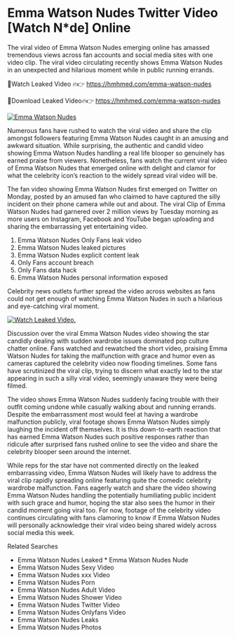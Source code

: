 ﻿# Emma Watson Nudes Twitter Video [Watch N*de] Online

The viral video of ﻿Emma Watson Nudes emerging online has amassed tremendous views across fan accounts and social media sites with one video clip. The viral video circulating recently shows ﻿Emma Watson Nudes in an unexpected and hilarious moment while in public running errands. 

🔴Watch Leaked Video 🔥👉  https://hmhmed.com/emma-watson-nudes 

🔴Download Leaked Video🔥👉  https://hmhmed.com/emma-watson-nudes 

[![Emma Watson Nudes](https://i.imgur.com/dJHk4Zq.gif)](https://hmhmed.com/emma-watson-nudes)

Numerous fans have rushed to watch the viral video and share the clip amongst followers featuring ﻿Emma Watson Nudes caught in an amusing and awkward situation. While surprising, the authentic and candid video showing ﻿Emma Watson Nudes handling a real life blooper so genuinely has earned praise from viewers. Nonetheless, fans watch the current viral video of ﻿Emma Watson Nudes that emerged online with delight and clamor for what the celebrity icon’s reaction to the widely spread viral video will be.

The fan video showing ﻿Emma Watson Nudes first emerged on Twitter on Monday, posted by an amused fan who claimed to have captured the silly incident on their phone camera while out and about. The viral Clip of ﻿Emma Watson Nudes had garnered over 2 million views by Tuesday morning as more users on Instagram, Facebook and YouTube began uploading and sharing the embarrassing yet entertaining video. 

1. ﻿Emma Watson Nudes Only Fans leak video
2. ﻿Emma Watson Nudes leaked pictures
3. ﻿Emma Watson Nudes explicit content leak
4. Only Fans account breach
5. Only Fans data hack
6. ﻿Emma Watson Nudes personal information exposed

Celebrity news outlets further spread the video across websites as fans could not get enough of watching ﻿Emma Watson Nudes in such a hilarious and eye-catching viral moment. 

[![Watch Leaked Video.](https://miro.medium.com/v2/resize:fit:828/format:webp/1*cilzJN44JGOrTw9NJCrNHA.gif "Watch Leaked Video")](https://hmhmed.com/emma-watson-nudes)

Discussion over the viral ﻿Emma Watson Nudes video showing the star candidly dealing with sudden wardrobe issues dominated pop culture chatter online. Fans watched and rewatched the short video, praising ﻿Emma Watson Nudes for taking the malfunction with grace and humor even as cameras captured the celebrity video now flooding timelines. Some fans have scrutinized the viral clip, trying to discern what exactly led to the star appearing in such a silly viral video, seemingly unaware they were being filmed.

The video shows ﻿Emma Watson Nudes suddenly facing trouble with their outfit coming undone while casually walking about and running errands. Despite the embarrassment most would feel at having a wardrobe malfunction publicly, viral footage shows ﻿Emma Watson Nudes simply laughing the incident off themselves. It is this down-to-earth reaction that has earned ﻿Emma Watson Nudes such positive responses rather than ridicule after surprised fans rushed online to see the video and share the celebrity blooper seen around the internet.  

While reps for the star have not commented directly on the leaked embarrassing video, ﻿Emma Watson Nudes will likely have to address the viral clip rapidly spreading online featuring quite the comedic celebrity wardrobe malfunction. Fans eagerly watch and share the video showing ﻿Emma Watson Nudes handling the potentially humiliating public incident with such grace and humor, hoping the star also sees the humor in their candid moment going viral too. For now, footage of the celebrity video continues circulating with fans clamoring to know if ﻿Emma Watson Nudes will personally acknowledge their viral video being shared widely across social media this week.

Related Searches
* ﻿Emma Watson Nudes Leaked
﻿* Emma Watson Nudes Nude
* ﻿Emma Watson Nudes Sexy Video
* ﻿Emma Watson Nudes xxx Video
* ﻿Emma Watson Nudes Porn
* ﻿Emma Watson Nudes Adult Video
* ﻿Emma Watson Nudes Shower Video
* ﻿Emma Watson Nudes Twitter Video
* ﻿Emma Watson Nudes Onlyfans Video
* ﻿Emma Watson Nudes Leaks
* ﻿Emma Watson Nudes Photos